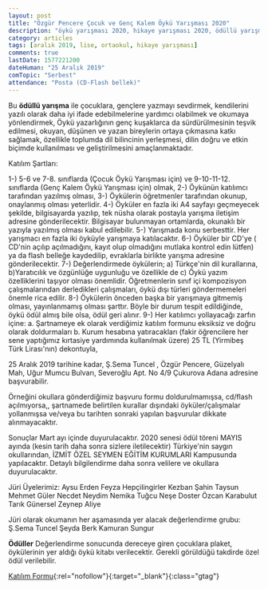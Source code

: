 ```yaml
---
layout: post
title: "Özgür Pencere Çocuk ve Genç Kalem Öykü Yarışması 2020"
description: "öykü yarışması 2020, hikaye yarışması 2020, ödüllü yarışmalar 2020, edebiyat yarışmaları 2020, liseler arası yarışmalar"
category: articles
tags: [aralık 2019, lise, ortaokul, hikaye yarışması]
comments: true
lastDate: 1577221200
dateHuman: "25 Aralık 2019"
comTopic: "Serbest"
attendance: "Posta (CD-Flash bellek)" 
---
```


Bu **ödüllü yarışma** ile çocuklara, gençlere yazmayı sevdirmek, kendilerini yazılı olarak daha iyi ifade edebilmelerine yardımcı olabilmek ve okumaya yönlendirmek, Öykü yazarlığının genç kuşaklarca da sürdürülmesinin teşvik edilmesi, okuyan, düşünen ve yazan bireylerin ortaya çıkmasına katkı sağlamak, özellikle toplumda dil bilincinin yerleşmesi, dilin doğru ve etkin biçimde kullanılması ve geliştirilmesini amaçlanmaktadır.

Katılım Şartları:

1-) 5-6 ve 7-8. sınıflarda (Çocuk Öykü Yarışması için) ve 9-10-11-12. sınıflarda (Genç Kalem Öykü Yarışması için) olmak,
2-) Öykünün katılımcı tarafından yazılmış olması,
3-) Öykülerin öğretmenler tarafından okunup, onaylanmış olması yeterlidir.
4-) Öyküler en fazla iki A4 sayfayı geçmeyecek şekilde, bilgisayarda yazılıp, tek nüsha olarak postayla yarışma iletişim adresine gönderilecektir. Bilgisayar bulunmayan ortamlarda, okunaklı bir yazıyla yazılmış olması kabul edilebilir.
5-) Yarışmada konu serbesttir. Her yarışmacı en fazla iki öyküyle yarışmaya katılacaktır.
6-) Öyküler bir CD'ye ( CD'nin açılıp açılmadığını, kayıt olup  olmadığını mutlaka kontrol edin lütfen) ya da flash belleğe kaydedilip, evraklarla birlikte yarışma adresine gönderilecektir.
7-) Değerlendirmede öykülerin; a) Türkçe'nin dil kurallarına, b)Yaratıcılık ve özgünlüğe uygunluğu ve özellikle de c) Öykü yazım özelliklerini taşıyor olması önemlidir. Öğretmenlerin sınıf içi kompozisyon çalışmalarından derledikleri çalışmaları, öykü dışı türleri göndermemeleri önemle rica edilir.
8-) Öykülerin önceden başka bir yarışmaya gitmemiş olması, yayınlanmamış olması şarttır. Böyle bir durum tespit edildiğinde, öykü ödül almış bile olsa, ödül geri alınır.
9-) Her katılımcı yollayacağı zarfın içine:
    a. Şartnameye ek olarak verdiğimiz katılım formunu eksiksiz ve doğru olarak doldurmaları
    b. Kurum hesabına yatıracakları (fakir öğrencilere her sene yaptığımız kırtasiye yardımında kullanılmak üzere) 25 TL (Yirmibeş Türk Lirası'nın) dekontuyla,
    
25 Aralık 2019 tarihine kadar, Ş.Sema Tuncel , Özgür Pencere, Güzelyalı Mah, Uğur Mumcu Bulvarı, Severoğlu Apt. No 4/9 Çukurova Adana adresine başvurabilir.

Örneğini okullara gönderdiğimiz başvuru formu doldurulmamışsa, cd/flash açılmıyorsa,, şartnamede belirtilen kurallar dışındaki öyküler/çalışmalar yollanmışsa ve/veya bu tarihten sonraki yapılan başvurular dikkate alınmayacaktır.

Sonuçlar Mart ayı içinde duyurulacaktır.
2020 senesi ödül töreni MAYIS ayında (kesin tarih daha sonra sizlere iletilecektir)  Türkiye'nin saygın okullarından, İZMİT ÖZEL SEYMEN EĞİTİM KURUMLARI Kampusunda  yapılacaktır. Detaylı bilgilendirme daha sonra velilere ve okullara duyurulacaktır.

Jüri Üyelerimiz:
Aysu Erden
Feyza Hepçilingirler
Kezban Şahin Taysun
Mehmet Güler
Necdet Neydim
Nemika Tuğcu
Neşe Doster
Özcan Karabulut
Tarık Günersel
Zeynep Aliye
 
Jüri olarak okumanın her aşamasında yer alacak değerlendirme grubu:
Ş.Sema Tuncel
Şeyda Berk
Kamuran Sungur

**Ödüller**
Değerlendirme sonucunda dereceye giren çocuklara plaket, öykülerinin yer aldığı öykü kitabı verilecektir. Gerekli görüldüğü takdirde özel ödül verilebilir.

[Katılım Formu](http://www.ozgurpencere.com/-1.html?utm_source=edebiyatyarismalari.com&utm_medium=affiliate&utm_campaign=cpc){:rel="nofollow"}{:target="_blank"}{:class="gtag"}
